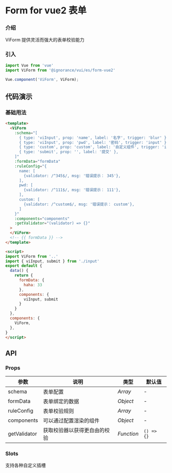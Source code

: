 # Form for vue2 表单

### 介绍

ViForm 提供灵活而强大的表单校验能力

### 引入

```js
import Vue from 'vue'
import ViForm from '@ignorance/vui/es/form-vue2'

Vue.component('ViForm', ViForm);
```

## 代码演示

### 基础用法

```html
<template>
  <ViForm
    :schema="[
      { type: 'viInput', prop: 'name', label: '名字', trigger: 'blur' },
      { type: 'viInput', prop: 'pwd', label: '密码', trigger: 'input' },
      { type: 'custom', prop: 'custom', label: '自定义组件', trigger: 'input' },
      { type: 'submit', prop: '', label: '提交' },
    ]"
    :formData="formData"
    :ruleConfig="{
      name: [
        {validator: /^345$/, msg: '错误提示： 345'},
      ],
      pwd: [
        {validator: /^111$/, msg: '错误提示： 111'},
      ],
      custom: [
        {validator: /^custom$/, msg: '错误提示： custom'},
      ]
    }"
    :components="components"
    :getValidator="(validator) => {}"
  >
  </ViForm>
  <!-- {{ formData }} -->
</template>

<script>
import ViForm from '..'
import { viInput, submit } from './input'
export default {
  data() {
    return {
      formData: {
        haha: 33
      },
      components: {
        viInput, submit
      }
    }
  },
  components: {
    ViForm,
  },
}
</script>
```

## API

### Props

| 参数          | 说明     | 类型     | 默认值    |
| ------------- | -------- | -------- | --------- |
| schema          | 表单配置 | _Array_ | - |
| formData | 表单绑定的数据 | _Object_ | -         |
| ruleConfig | 表单校验规则 | _Array_ | -         |
| components | 可以通过配置渲染的组件 | _Object_ | -         |
| getValidator | 获取校验器以获得更自由的校验 | _Function_ | `() => {}`         |

### Slots

支持各种自定义插槽
